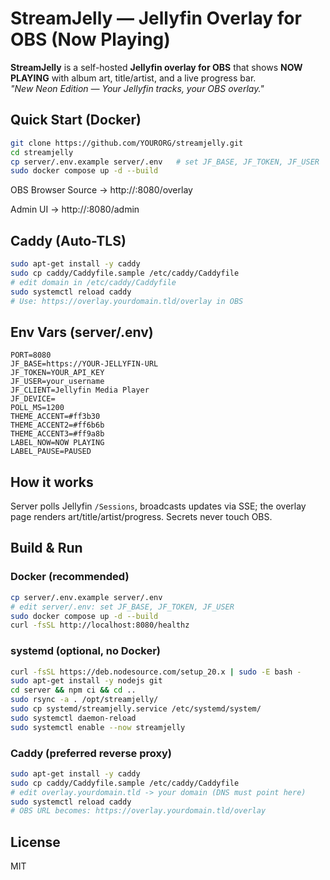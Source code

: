 # StreamJelly — Jellyfin Overlay for OBS (Now Playing)

**StreamJelly** is a self-hosted **Jellyfin overlay for OBS** that shows **NOW PLAYING** with album art, title/artist, and a live progress bar.  
_"New Neon Edition — Your Jellyfin tracks, your OBS overlay."_

## Quick Start (Docker)
```bash
git clone https://github.com/YOURORG/streamjelly.git
cd streamjelly
cp server/.env.example server/.env   # set JF_BASE, JF_TOKEN, JF_USER
sudo docker compose up -d --build
```

OBS Browser Source → http://<server-ip>:8080/overlay

Admin UI → http://<server-ip>:8080/admin

## Caddy (Auto-TLS)
```bash
sudo apt-get install -y caddy
sudo cp caddy/Caddyfile.sample /etc/caddy/Caddyfile
# edit domain in /etc/caddy/Caddyfile
sudo systemctl reload caddy
# Use: https://overlay.yourdomain.tld/overlay in OBS
```

## Env Vars (server/.env)
```
PORT=8080
JF_BASE=https://YOUR-JELLYFIN-URL
JF_TOKEN=YOUR_API_KEY
JF_USER=your_username
JF_CLIENT=Jellyfin Media Player
JF_DEVICE=
POLL_MS=1200
THEME_ACCENT=#ff3b30
THEME_ACCENT2=#ff6b6b
THEME_ACCENT3=#ff9a8b
LABEL_NOW=NOW PLAYING
LABEL_PAUSE=PAUSED
```

## How it works

Server polls Jellyfin `/Sessions`, broadcasts updates via SSE; the overlay page renders art/title/artist/progress. Secrets never touch OBS.

## Build & Run

### Docker (recommended)
```bash
cp server/.env.example server/.env
# edit server/.env: set JF_BASE, JF_TOKEN, JF_USER
sudo docker compose up -d --build
curl -fsSL http://localhost:8080/healthz
```

### systemd (optional, no Docker)
```bash
curl -fsSL https://deb.nodesource.com/setup_20.x | sudo -E bash -
sudo apt-get install -y nodejs git
cd server && npm ci && cd ..
sudo rsync -a . /opt/streamjelly/
sudo cp systemd/streamjelly.service /etc/systemd/system/
sudo systemctl daemon-reload
sudo systemctl enable --now streamjelly
```

### Caddy (preferred reverse proxy)
```bash
sudo apt-get install -y caddy
sudo cp caddy/Caddyfile.sample /etc/caddy/Caddyfile
# edit overlay.yourdomain.tld -> your domain (DNS must point here)
sudo systemctl reload caddy
# OBS URL becomes: https://overlay.yourdomain.tld/overlay
```

## License

MIT

